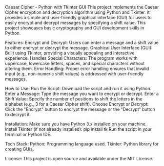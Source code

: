 Caesar Cipher - Python with Tkinter GUI
This project implements the Caesar Cipher encryption and decryption algorithm using Python and Tkinter. It provides a simple and user-friendly graphical interface (GUI) for users to easily encrypt and decrypt messages by specifying a shift value. This project showcases basic cryptography and GUI development skills in Python.

Features:
Encrypt and Decrypt: Users can enter a message and a shift value to either encrypt or decrypt the message.
Graphical User Interface (GUI): Built using Tkinter, providing a visually appealing and interactive experience.
Handles Special Characters: The program works with uppercase, lowercase letters, spaces, and special characters without altering them.
Error Handling: Proper error handling ensures that invalid input (e.g., non-numeric shift values) is addressed with user-friendly messages.

How to Use:
Run the Script: Download the script and run it using Python.
Enter a Message: Type the message you want to encrypt or decrypt.
Enter a Shift Value: Specify the number of positions to shift the letters in the alphabet (e.g., 3 for a Caesar Cipher shift).
Choose Encrypt or Decrypt: Click the "Encrypt" button to encrypt the message or the "Decrypt" button to decrypt it.

Installation:
Make sure you have Python 3.x installed on your machine.
Install Tkinter (if not already installed):
pip install tk
Run the script in your terminal or Python IDE.


Tech Stack:
Python: Programming language used.
Tkinter: Python library for creating GUIs.


License:
This project is open source and available under the MIT License.

